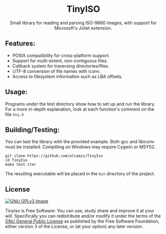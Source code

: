<div align="center">

# TinyISO

Small library for reading and parsing ISO-9660 images, with support for
Microsoft's Joliet extension.

</div>

## Features:

- POSIX compatibility for cross-platform support.
- Support for multi-extent, non-contiguous files.
- Callback system for traversing directories/files.
- UTF-8 conversion of file names with iconv.
- Access to filesystem information such as LBA offsets.

## Usage:

Programs under the test directory show how to set up and
run the library. For a more in-depth explanation, look
at each function's comment on the file ```tni.h```

## Building/Testing:

You can test the library with the provided example. Both
gcc and libiconv must be installed. Compliling on Windows
may require Cygwin or MSYS2.

```
git clone https://github.com/alcamiz/TinyIso
cd TinyIso
make test-iter
```

The resulting executable will be placed in the ```bin``` directory
of the project.

## License

[![GNU GPLv3 Image](https://www.gnu.org/graphics/gplv3-127x51.png)](http://www.gnu.org/licenses/gpl-3.0.en.html)

TinyIso is Free Software: You can use, study share and improve it at your
will. Specifically you can redistribute and/or modify it under the terms of the
[GNU General Public License](https://www.gnu.org/licenses/gpl.html) as
published by the Free Software Foundation, either version 3 of the License, or
(at your option) any later version.
